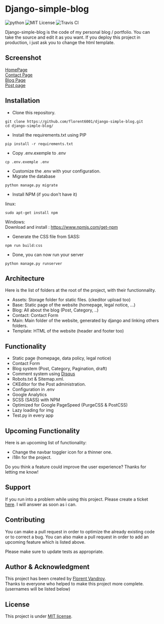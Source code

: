 # Django-simple-blog
![python](https://img.shields.io/badge/Language-Python-blueviolet)
![MIT License](https://img.shields.io/npm/l/all-contributors.svg?style=flat)
![Travis CI](https://api.travis-ci.com/florent6001/django-simple-blog.png?branch=master)

Django-simple-blog is the code of my personal blog / portfolio. You can take the source and edit it as you want. 
If you deploy this project in production, i just ask you to change the html template.

## Screenshot
[HomePage](https://image.noelshack.com/fichiers/2020/29/7/1595194468-homepage.png)  
[Contact Page](https://image.noelshack.com/fichiers/2020/29/7/1595194469-contact-page.png)  
[Blog Page](https://image.noelshack.com/fichiers/2020/29/7/1595194468-blog-page.png)  
[Post page](https://image.noelshack.com/fichiers/2020/29/7/1595194526-post-page.png)  

## Installation
- Clone this repository.
```
git clone https://github.com/florent6001/django-simple-blog.git
cd django-simple-blog/
```
- Install the requirements.txt using PIP
```
pip install -r requirements.txt
```
- Copy .env.exemple to .env
```
cp .env.exemple .env
```
- Customize the .env with your configuration.
- Migrate the database
```
python manage.py migrate
```
- Install NPM (if you don't have it) 
  
linux:
```
sudo apt-get install npm
```
Windows:  
Download and install : https://www.npmjs.com/get-npm

- Generate the CSS file from SASS:
```
npm run build:css
```
- Done, you can now run your server
```
python manage.py runserver
```

## Architecture
Here is the list of folders at the root of the project, with their functionnality.

- Assets: Storage folder for static files. (ckeditor upload too)
- Base: Static page of the website (homepage, legal notice, ...)
- Blog: All about the blog (Post, Category, ..)
- Contact: Contact Form
- Main: Main folder of the website, generated by django and linking others folders.
- Template: HTML of the website (header and footer too)

## Functionality
- Static page (homepage, data policy, legal notice)
- Contact Form
- Blog system (Post, Category, Pagination, draft)
- Comment system using [Disqus](https://disqus.com/)
- Robots.txt & Sitemap.xml.
- CKEditor for the Post administration.
- Configuration in .env
- Google Analytics
- SCSS (SASS) with NPM
- Optimized for Google PageSpeed (PurgeCSS & PostCSS)
- Lazy loading for img
- Test.py in every app

## Upcoming Functionality
Here is an upcoming list of functionality: 

- Change the navbar toggler icon for a thinner one.
- i18n for the project.

Do you think a feature could improve the user experience? Thanks for letting me know!

## Support
If you run into a problem while using this project. Please create a ticket [here](https://github.com/florent6001/django-simple-blog/issues). I will answer as soon as i can.

## Contributing
You can make a pull request in order to optimize the already existing code or to correct a bug.
You can also make a pull request in order to add an upcoming feature which is listed above. 
 
Please make sure to update tests as appropriate.

## Author & Acknowledgment
This project has been created by [Florent Vandroy](https://florent-vandroy.fr/).  
Thanks to everyone who helped to make this project more complete. (usernames will be listed below)

## License
This project is under [MIT license](https://choosealicense.com/licenses/mit/).

